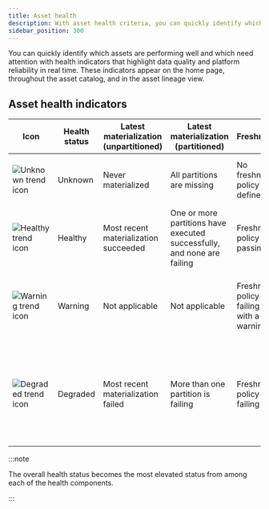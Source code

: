 ```yaml
---
title: Asset health
description: With asset health criteria, you can quickly identify which datasets are performing well and which need attention.
sidebar_position: 300
---
```


You can quickly identify which assets are performing well and which need attention with health indicators that highlight data quality and platform reliability in real time. These indicators appear on the home page, throughout the asset catalog, and in the asset lineage view.

## Asset health indicators

| Icon | Health status | Latest materialization (unpartitioned) | Latest materialization (partitioned) | Freshness | Asset checks |
|---------|------|----------------------------------------|--------------------------------------|-----------|--------------|
| ![Unknown trend icon](/images/guides/labs/observability-update/successful_trend.svg) | Unknown       | Never materialized                     | All partitions are missing           | No freshness policy defined | No asset checks defined or executed |
| ![Healthy trend icon](/images/guides/labs/observability-update/successful_trend.svg) | Healthy |  Most recent materialization succeeded       | One or more partitions have executed successfully, and none are failing | Freshness policy is passing | All asset checks that have executed are passing |
| ![Warning trend icon](/images/guides/labs/observability-update/warning_trend.svg) | Warning | Not applicable | Not applicable | Freshness policy is failing with a warning | Some asset checks are failing with a warning |
| ![Degraded trend icon](/images/guides/labs/observability-update/failure_trend.svg) | Degraded |  Most recent materialization failed | More than one  partition is failing | Freshness policy is failing | Some asset checks are failing, or had an error on most recent execution |

:::note

The overall health status becomes the most elevated status from among each of the health components.

:::